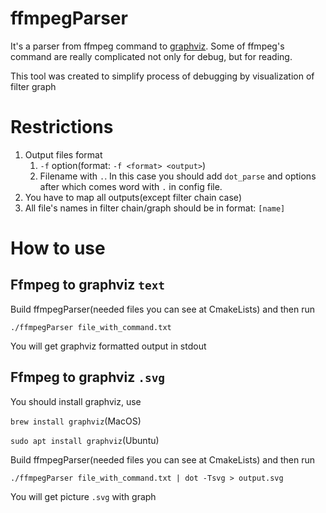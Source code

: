 # ffmpegParser

It's a parser from ffmpeg command to [graphviz](https://graphviz.or). Some of ffmpeg's command are really complicated
not only for debug, but for reading.

This tool was created to simplify process of debugging by visualization of filter graph

# Restrictions

1. Output files format
    1. `-f` option(format: `-f <format> <output>`)
    2. Filename with `.`. In this case you should add `dot_parse` and options after which comes word with `.` in config
       file.
2. You have to map all outputs(except filter chain case)
3. All file's names in filter chain/graph should be in format: `[name]`

# How to use

## Ffmpeg to graphviz `text`

Build ffmpegParser(needed files you can see at CmakeLists) and then run

`./ffmpegParser file_with_command.txt`

You will get graphviz formatted output in stdout

## Ffmpeg to graphviz `.svg`

You should install graphviz, use

`brew install graphviz`(MacOS)

`sudo apt install graphviz`(Ubuntu)

Build ffmpegParser(needed files you can see at CmakeLists) and then run

`./ffmpegParser file_with_command.txt | dot -Tsvg > output.svg`

You will get picture `.svg` with graph
